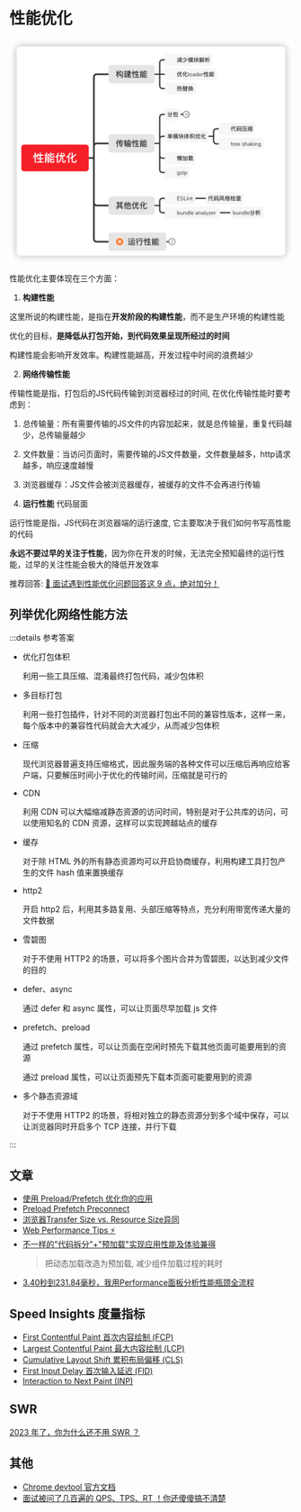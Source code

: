 # 性能优化

<img src="./images/duyi-性能优化概述.png" alt="" style="zoom: 50%; " />

性能优化主要体现在三个方面：

1. **构建性能**

这里所说的构建性能，是指在**开发阶段的构建性能**，而不是生产环境的构建性能

优化的目标，**是降低从打包开始，到代码效果呈现所经过的时间**

构建性能会影响开发效率。构建性能越高，开发过程中时间的浪费越少 

2. **网络传输性能**

传输性能是指，打包后的JS代码传输到浏览器经过的时间, 在优化传输性能时要考虑到：

1. 总传输量：所有需要传输的JS文件的内容加起来，就是总传输量，重复代码越少，总传输量越少
2. 文件数量：当访问页面时，需要传输的JS文件数量，文件数量越多，http请求越多，响应速度越慢
3. 浏览器缓存：JS文件会被浏览器缓存，被缓存的文件不会再进行传输

3. **运行性能** 代码层面

运行性能是指，JS代码在浏览器端的运行速度, 它主要取决于我们如何书写高性能的代码

**永远不要过早的关注于性能**，因为你在开发的时候，无法完全预知最终的运行性能，过早的关注性能会极大的降低开发效率

推荐回答: [🌟 面试遇到性能优化问题回答这 9 点，绝对加分！](https://mp.weixin.qq.com/s/fteB8JEGbBwrOtmYVzJQzQ)

## 列举优化网络性能方法

:::details 参考答案
* 优化打包体积

  利用一些工具压缩、混淆最终打包代码，减少包体积

* 多目标打包

  利用一些打包插件，针对不同的浏览器打包出不同的兼容性版本，这样一来，每个版本中的兼容性代码就会大大减少，从而减少包体积

* 压缩

  现代浏览器普遍支持压缩格式，因此服务端的各种文件可以压缩后再响应给客户端，只要解压时间小于优化的传输时间，压缩就是可行的

* CDN

  利用 CDN 可以大幅缩减静态资源的访问时间，特别是对于公共库的访问，可以使用知名的 CDN 资源，这样可以实现跨越站点的缓存

* 缓存

  对于除 HTML 外的所有静态资源均可以开启协商缓存，利用构建工具打包产生的文件 hash 值来置换缓存

* http2

  开启 http2 后，利用其多路复用、头部压缩等特点，充分利用带宽传递大量的文件数据

* 雪碧图

  对于不使用 HTTP2 的场景，可以将多个图片合并为雪碧图，以达到减少文件的目的

* defer、async

  通过 defer 和 async 属性，可以让页面尽早加载 js 文件

* prefetch、preload

  通过 prefetch 属性，可以让页面在空闲时预先下载其他页面可能要用到的资源

  通过 preload 属性，可以让页面预先下载本页面可能要用到的资源

* 多个静态资源域

  对于不使用 HTTP2 的场景，将相对独立的静态资源分到多个域中保存，可以让浏览器同时开启多个 TCP 连接，并行下载

:::

## 文章

* [使用 Preload/Prefetch 优化你的应用](https://zhuanlan.zhihu.com/p/48521680)
* [Preload Prefetch Preconnect](https://juejin.cn/post/7274889579076108348)
* [浏览器Transfer Size vs. Resource Size异同](https://www.webperf.tips/tip/resource-size-vs-transfer-size/)
* [Web Performance Tips ⚡](https://www.webperf.tips/)
* [不一样的"代码拆分"+"预加载"实现应用性能及体验兼得](https://mp.weixin.qq.com/s/KWYJjqwAxtOLZNnMN6J_-g)
   > 把动态加载改造为预加载, 减少组件加载过程的耗时
* [3.40秒到231.84毫秒，我用Performance面板分析性能瓶颈全流程](https://mp.weixin.qq.com/s/ONdNyvaL1Uo-iSNN3F-R6w)

## Speed Insights 度量指标

* [First Contentful Paint 首次内容绘制 (FCP)](https://web.dev/fcp/#%E4%BB%80%E4%B9%88%E6%98%AF-fcp%EF%BC%9F)
* [Largest Contentful Paint 最大内容绘制 (LCP)](https://web.dev/lcp/)
* [Cumulative Layout Shift 累积布局偏移 (CLS)](https://web.dev/cls/)
* [First Input Delay 首次输入延迟 (FID)](https://web.dev/fid/)
* [Interaction to Next Paint (INP)](https://web.dev/inp/)

## SWR

[2023 年了，你为什么还不用 SWR ？](https://mp.weixin.qq.com/s/4DtegEuQ0I7b4FvKxGcMlQ)

## 其他

* [Chrome devtool 官方文档](https://developer.chrome.com/docs/devtools/#uncompressed)
* [面试被问了几百遍的 QPS、TPS、RT ！你还傻傻搞不清楚](https://mp.weixin.qq.com/s/wfHFY5vyqpAPY4e8TvzRFQ)
